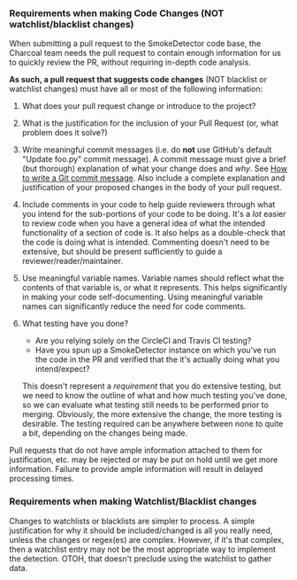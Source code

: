 ### Requirements when making Code Changes (NOT watchlist/blacklist changes)

When submitting a pull request to the SmokeDetector code base, the
Charcoal team needs the pull request to contain enough information for us to 
quickly review the PR, without requiring in-depth code analysis.

**As such, a pull request that suggests code changes** (NOT blacklist or 
watchlist changes) must have all or most of the following information:

1. What does your pull request change or introduce to the project?
2. What is the justification for the inclusion of your Pull Request (or, what 
   problem does it solve?)
3. Write meaningful commit messages (i.e. do **not** use GitHub's default
   "Update foo.py" commit message). A commit message must give a brief (but
   thorough) explanation of what your change does and *why*. See [How to
   write a Git commit message](https://chris.beams.io/posts/git-commit/).
   Also include a complete explanation and justification of your proposed
   changes in the body of your pull request.
4. Include comments in your code to help guide reviewers through what
   you intend for the sub-portions of your code to be doing. It's a
   _lot_ easier to review code when you have a general idea of what
   the intended functionality of a section of code is. It also helps
   as a double-check that the code is doing what is intended. Commenting
   doesn't need to be extensive, but should be present sufficiently
   to guide a reviewer/reader/maintainer.
5. Use meaningful variable names. Variable names should reflect what
   the contents of that variable is, or what it represents. This helps
   significantly in making your code self-documenting. Using meaningful
   variable names can significantly reduce the need for code comments.
6. What testing have you done?
   - Are you relying solely on the CircleCI and Travis CI testing?
   - Have you spun up a SmokeDetector instance on which you've run the
     code in the PR and verified that the it's actually doing what you
     intend/expect?

   This doesn't represent a *requirement* that you do extensive testing,
   but we need to know the outline of what and how much testing you've
   done, so we can evaluate what testing still needs to be performed prior
   to merging. Obviously, the more extensive the change, the more testing
   is desirable. The testing required can be anywhere between none to
   quite a bit, depending on the changes being made.

Pull requests that do not have ample information attached to them for 
justification, etc. may be rejected or may be put on hold until we get more 
information. Failure to provide ample information will result in delayed 
processing times.

### Requirements when making Watchlist/Blacklist changes

Changes to watchlists or blacklists are simpler to process. A simple 
justification for why it should be included/changed is all you really need,
unless the changes or regex(es) are complex. However, if it's that complex,
then a watchlist entry may not be the most appropriate way to implement
the detection. OTOH, that doesn't preclude using the watchlist to gather
data.
